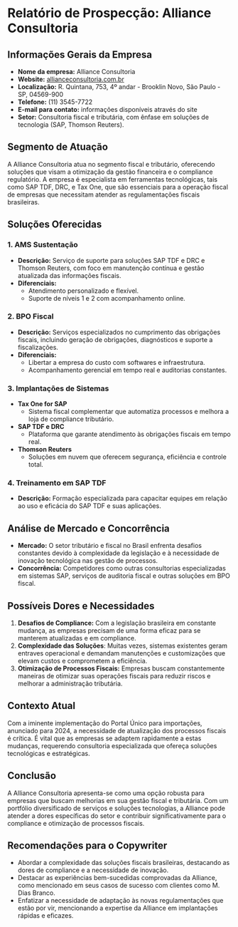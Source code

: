 # Relatório de Prospecção: Alliance Consultoria

## Informações Gerais da Empresa
- **Nome da empresa:** Alliance Consultoria
- **Website:** [allianceconsultoria.com.br](http://www.allianceconsultoria.com.br)
- **Localização:** R. Quintana, 753, 4º andar - Brooklin Novo, São Paulo - SP, 04569-900
- **Telefone:** (11) 3545-7722
- **E-mail para contato:** informações disponíveis através do site
- **Setor:** Consultoria fiscal e tributária, com ênfase em soluções de tecnologia (SAP, Thomson Reuters).

## Segmento de Atuação
A Alliance Consultoria atua no segmento fiscal e tributário, oferecendo soluções que visam a otimização da gestão financeira e o compliance regulatório. A empresa é especialista em ferramentas tecnológicas, tais como SAP TDF, DRC, e Tax One, que são essenciais para a operação fiscal de empresas que necessitam atender as regulamentações fiscais brasileiras.

## Soluções Oferecidas
### 1. **AMS Sustentação**
   - **Descrição:** Serviço de suporte para soluções SAP TDF e DRC e Thomson Reuters, com foco em manutenção contínua e gestão atualizada das informações fiscais.
   - **Diferenciais:**
     - Atendimento personalizado e flexível.
     - Suporte de níveis 1 e 2 com acompanhamento online.

### 2. **BPO Fiscal**
   - **Descrição:** Serviços especializados no cumprimento das obrigações fiscais, incluindo geração de obrigações, diagnósticos e suporte a fiscalizações.
   - **Diferenciais:**
     - Libertar a empresa do custo com softwares e infraestrutura.
     - Acompanhamento gerencial em tempo real e auditorias constantes.

### 3. **Implantações de Sistemas**
   - **Tax One for SAP**
     - Sistema fiscal complementar que automatiza processos e melhora a loja de compliance tributário.
   - **SAP TDF e DRC**
     - Plataforma que garante atendimento às obrigações fiscais em tempo real.
   - **Thomson Reuters**
     - Soluções em nuvem que oferecem segurança, eficiência e controle total.

### 4. **Treinamento em SAP TDF**
   - **Descrição:** Formação especializada para capacitar equipes em relação ao uso e eficácia do SAP TDF e suas aplicações.

## Análise de Mercado e Concorrência
- **Mercado:** O setor tributário e fiscal no Brasil enfrenta desafios constantes devido à complexidade da legislação e à necessidade de inovação tecnológica nas gestão de processos.
- **Concorrência:** Competidores como outras consultorias especializadas em sistemas SAP, serviços de auditoria fiscal e outras soluções em BPO fiscal.

## Possíveis Dores e Necessidades
1. **Desafios de Compliance:** Com a legislação brasileira em constante mudança, as empresas precisam de uma forma eficaz para se manterem atualizadas e em compliance.
2. **Complexidade das Soluções**: Muitas vezes, sistemas existentes geram entraves operacional e demandam manutenções e customizações que elevam custos e comprometem a eficiência.
3. **Otimização de Processos Fiscais:** Empresas buscam constantemente maneiras de otimizar suas operações fiscais para reduzir riscos e melhorar a administração tributária.

## Contexto Atual
Com a iminente implementação do Portal Único para importações, anunciado para 2024, a necessidade de atualização dos processos fiscais é crítica. É vital que as empresas se adaptem rapidamente a estas mudanças, requerendo consultoria especializada que ofereça soluções tecnológicas e estratégicas.

## Conclusão
A Alliance Consultoria apresenta-se como uma opção robusta para empresas que buscam melhorias em sua gestão fiscal e tributária. Com um portfólio diversificado de serviços e soluções tecnologias, a Alliance pode atender a dores específicas do setor e contribuir significativamente para o compliance e otimização de processos fiscais.

## Recomendações para o Copywriter
- Abordar a complexidade das soluções fiscais brasileiras, destacando as dores de compliance e a necessidade de inovação.
- Destacar as experiências bem-sucedidas comprovadas da Alliance, como mencionado em seus casos de sucesso com clientes como M. Dias Branco.
- Enfatizar a necessidade de adaptação às novas regulamentações que estão por vir, mencionando a expertise da Alliance em implantações rápidas e eficazes.